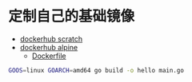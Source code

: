 # 定制自己的基础镜像

- [dockerhub scratch](https://hub.docker.com/_/scratch)
- [dockerhub alpine](https://hub.docker.com/_/alpine)
  - [Dockerfile](https://github.com/alpinelinux/docker-alpine/tree/fc965e3222f368bea8e07c1c1da70b6928281a76/x86_64)

```bash
GOOS=linux GOARCH=amd64 go build -o hello main.go
```
